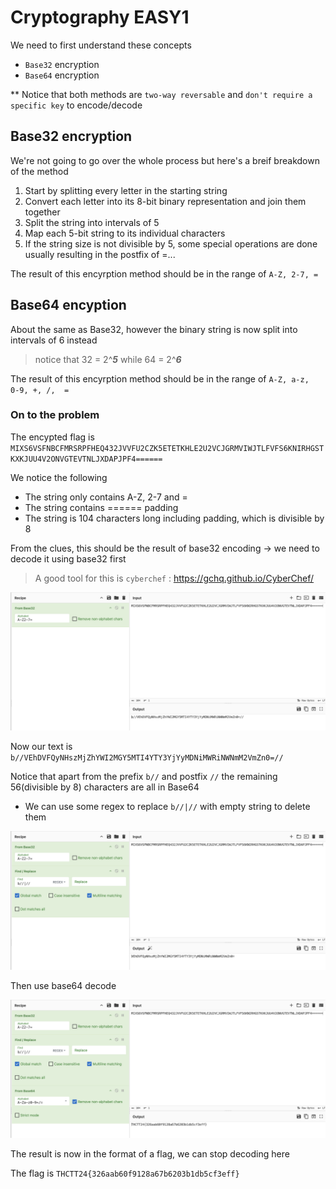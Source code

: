 # Cryptography EASY1
We need to first understand these concepts
- `Base32` encryption
- `Base64` encryption
  
** Notice that both methods are `two-way reversable` and `don't require a specific key` to encode/decode

## Base32 encryption
We're not going to go over the whole process but here's a breif breakdown of the method
1. Start by splitting every letter in the starting string
2. Convert each letter into its 8-bit binary representation and join them together
3. Split the string into intervals of 5
4. Map each 5-bit string to its individual characters
5. If the string size is not divisible by 5, some special operations are done usually resulting in the postfix of =...

The result of this encyrption method should be in the range of `A-Z, 2-7, =`

## Base64 encyption
About the same as Base32, however the binary string is now split into intervals of 6 instead
> notice that 32 = 2^***5*** while 64 = 2^***6***

The result of this encyrption method should be in the range of `A-Z, a-z,  0-9, +, /,  =`

### On to the problem
The encypted flag is `MIXS6VSFNBCFMRSRPFHEQ432JVVFU2CZK5ETETKHLE2U2VCJGRMVIWJTLFVFS6KNIRHGSTKXKJUU4V2ONVGTEVTNLJXDAPJPF4======`

We notice the following
- The string only contains A-Z, 2-7 and =
- The string contains ====== padding
- The string is 104 characters long including padding, which is divisible by 8

 From the clues, this should be the result of base32 encoding -> we need to decode it using base32 first
 > A good tool for this is `cyberchef` : https://gchq.github.io/CyberChef/
<img src="Screenshot 2567-12-14 at 21.19.46.png" alt="alt">

Now our text is `b//VEhDVFQyNHszMjZhYWI2MGY5MTI4YTY3YjYyMDNiMWRiNWNmM2VmZn0=//`

Notice that apart from the prefix `b//` and postfix `//` the remaining 56(divisible by 8) characters are all in Base64

- We can use some regex to replace `b//|//` with empty string to delete them

<img src="Screenshot 2567-12-14 at 21.25.00.png" alt="alt">

Then use base64 decode

<img src="Screenshot 2567-12-14 at 21.25.06.png" alt="alt">

The result is now in the format of a flag, we can stop decoding here

The flag is `THCTT24{326aab60f9128a67b6203b1db5cf3eff}`
